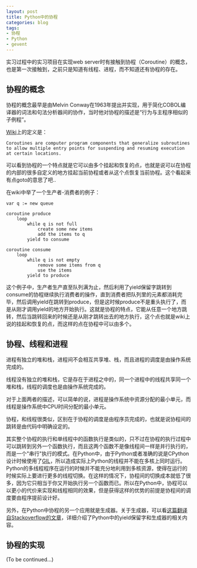```yaml
---
layout: post
title: Python中的协程
categories: blog
tags:
- 协程
- Python
- gevent
---
```


实习过程中的实习项目在实现web server时有接触到协程（Coroutine）的概念，也是第一次接触到，之前只是知道有线程、进程，而不知道还有协程的存在。

## 协程的概念

协程的概念最早是由Melvin Conway在1963年提出并实现，用于简化COBOL编译器的词法和句法分析器间的协作，当时他对协程的描述是“行为与主程序相似的子例程”。

[Wiki](http://en.wikipedia.org/wiki/Coroutine)上的定义是：
	
	Coroutines are computer program components that generalize subroutines to allow multiple entry points for suspending and resuming execution at certain locations. 

可以看到协程的一个特点就是它可以由多个挂起和恢复的点，也就是说可以在协程的内部的很多自定义的地方挂起当前协程或者从这个点恢复当前协程。这个看起来有点goto的意思了吧..

在wiki中举了一个生产者-消费者的例子：
	
	var q := new queue

	coroutine produce
    	loop
        	while q is not full
            	create some new items
            	add the items to q
        	yield to consume

    coroutine consume
    	loop
        	while q is not empty
            	remove some items from q
            	use the items
        	yield to produce

这个例子中，生产者生产直至队列满为止，然后利用了yield保留字跳转到consume的协程继续执行消费者的操作，直到消费者把队列里的元素都消耗完毕，然后调用yield在跳转到produce，但是这时候produce不是重头执行了，而是从刚才调用yield的地方开始执行。这就是协程的特点，它能从任意一个地方跳转，然后当跳转回来的时候还是从刚才跳转出去的地方执行，这个点也就是wiki上说的挂起和恢复的点，而这样的点在协程中可以由多个。

## 协程、线程和进程

进程有独立的堆和栈，进程间不会相互共享堆、栈，而且进程的调度是由操作系统完成的。

线程没有独立的堆和栈，它是存在于进程之中的，同一个进程中的线程共享同一个堆和栈，线程的调度也是由操作系统完成的。

对于上面两者的描述，可以简单的说，进程是操作系统中资源分配的最小单元，而线程是操作系统中CPU时间分配的最小单元。

协程，和线程很类似，区别在于协程的调度是由程序员完成的，也就是说协程间的跳转是由代码中明确设定的。

其实整个协程的执行和单线程中的函数执行是类似的，只不过在协程的执行过程中可以跳转到另外一个函数执行，而且这两个函数不是像线程间一样是并行执行的，而是一个"串行"执行的模式。在Python中，由于Python或者准确的说是CPython设计时候使用了[GIL](http://en.wikipedia.org/wiki/Global_Interpreter_Lock)，所以造成实际上Python的线程并不能在多核上同时运行。Python的多线程程序在运行的时候并不能充分地利用到多核资源，使得在运行的时候实际上要进行更多的线程切换。在这样的情况下，协程间的切换成本就低了很多，因为它只相当于你又开始执行另一个函数而已。所以在Python中，协程可以以更小的代价来实现和线程相同的效果，但是获得这样的优势的前提是协程间的调度要由程序提前设计好。

另外，在Python中协程的另一个应用就是生成器。关于生成器，可以看[这篇翻译自Stackoverflow的文章](http://pyzh.readthedocs.org/en/latest/the-python-yield-keyword-explained.html)，详细介绍了Python中的yield保留字和生成器的相关内容。

## 协程的实现

(To be continued...)